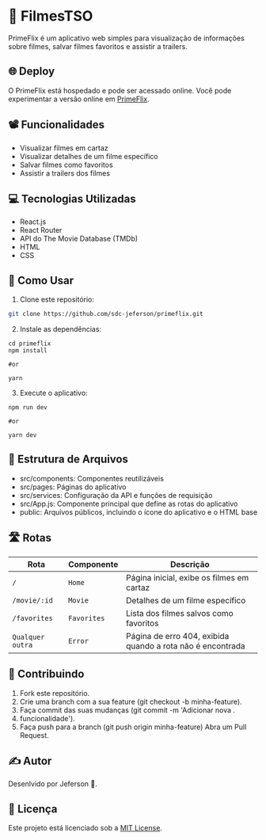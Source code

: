 # 🍿 FilmesTSO

PrimeFlix é um aplicativo web simples para visualização de informações sobre filmes, salvar filmes favoritos e assistir a trailers.

## 🌐 Deploy

O PrimeFlix está hospedado e pode ser acessado online. Você pode experimentar a versão online em [PrimeFlix](https://prime-flix-azure.vercel.app/).

## 📽️ Funcionalidades

- Visualizar filmes em cartaz
- Visualizar detalhes de um filme específico
- Salvar filmes como favoritos
- Assistir a trailers dos filmes

## 💻 Tecnologias Utilizadas

- React.js
- React Router
- API do The Movie Database (TMDb)
- HTML
- CSS

## 🚀 Como Usar

1. Clone este repositório:

```bash
git clone https://github.com/sdc-jeferson/primeflix.git
```

2. Instale as dependências:

```
cd primeflix
npm install

#or

yarn
```

3. Execute o aplicativo:

```
npm run dev

#or

yarn dev
```

## 📁 Estrutura de Arquivos

- src/components: Componentes reutilizáveis
- src/pages: Páginas do aplicativo
- src/services: Configuração da API e funções de requisição
- src/App.js: Componente principal que define as rotas do aplicativo
- public: Arquivos públicos, incluindo o ícone do aplicativo e o HTML base

## 🛣️ Rotas

| Rota             | Componente  | Descrição                                                  |
| ---------------- | ----------- | ---------------------------------------------------------- |
| `/`              | `Home`      | Página inicial, exibe os filmes em cartaz                  |
| `/movie/:id`     | `Movie`     | Detalhes de um filme específico                            |
| `/favorites`     | `Favorites` | Lista dos filmes salvos como favoritos                     |
| `Qualquer outra` | `Error`     | Página de erro 404, exibida quando a rota não é encontrada |

## 🤝 Contribuindo

1. Fork este repositório.
2. Crie uma branch com a sua feature (git checkout -b minha-feature).
3. Faça commit das suas mudanças (git commit -m 'Adicionar nova .
4. funcionalidade').
5. Faça push para a branch (git push origin minha-feature)
   Abra um Pull Request.

## ✍️ Autor

Desenlvido por Jeferson 🚀.

## 📝 Licença

Este projeto está licenciado sob a [MIT License](https://opensource.org/license/mit).
